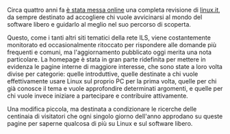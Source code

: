 <!--
.. title: Work in Progress su Linux.it
.. slug: work-in-progress-su-linux-it
.. date: 2017-04-02 00:00:00
.. tags: 
.. category: 
.. link: 
.. description: 
.. type: text
.. image_copy: 
.. previewimage:
-->

Circa quattro anni fa <a href="{% link _posts/2013-03-26-di-nuovo-online.md %}">è stata messa online</a> una completa revisione di <a href="https://www.linux.it/">linux.it</a>, da sempre destinato ad accogliere chi vuole avvicinarsi al mondo del software libero e guidarlo al meglio nel suo percorso di scoperta.

Questo, come i tanti altri siti tematici della rete ILS, viene costantemente monitorato ed occasionalmente ritoccato per rispondere alle domande più frequenti e comuni, ma l'aggiornamento pubblicato oggi merita una nota particolare. La homepage è stata in gran parte ridefinita per mettere in evidenza le pagine interne di maggiore interesse, che sono state a loro volta divise per categorie: quelle introduttive, quelle destinate a chi vuole effettivamente usare Linux sul proprio PC per la prima volta, quelle per chi già conosce il tema e vuole approfondire determinati argomenti, e quelle per chi vuole invece iniziare a partecipare e contribuire attivamente.

Una modifica piccola, ma destinata a condizionare le ricerche delle centinaia di visitatori che ogni singolo giorno dell'anno approdano su queste pagine per saperne qualcosa di più su Linux e sul software libero.